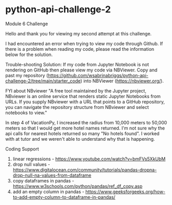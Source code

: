 # python-api-challenge-2
Module 6 Challenge 

Hello and thank you for viewing my second attempt at this challenge. 

I had encountered an error when trying to view my code through Github. If there is a problem when reading my code, please read the information below for the solution.

Trouble-shooting Solution:
If my code from Jupyter Notebook is not rendering on GitHub then please view my code via NBViewer. Copy and past my repository (https://github.com/wsabrinabriggs/python-api-challenge-2/tree/main/starter_code) into NBViewer (https://nbviewer.org/).

FYI about NBviewer
"A free tool maintained by the Jupyter project, NBviewer is an online service that renders static Jupyter Notebooks from URLs. If you supply NBviewer with a URL that points to a GitHub repository, you can navigate the repository structure from NBviewer and select notebooks to view."

In step 4 of VacationPy, I increased the radius from 10,000 meters to 50,000 meters so that I would get more hotel names returned. I'm not sure why the api calls for nearest hotels returned so many "No hotels found". I worked with at tutor and we weren't able to understand why that is happening.

Coding Support
1. linear regressions - https://www.youtube.com/watch?v=bmFVs5XkUbM
2. drop null values - https://www.digitalocean.com/community/tutorials/pandas-dropna-drop-null-na-values-from-dataframe
3. copy dataframes in pandas - https://www.w3schools.com/python/pandas/ref_df_copy.asp
4. add an empty column in pandas - https://www.geeksforgeeks.org/how-to-add-empty-column-to-dataframe-in-pandas/
